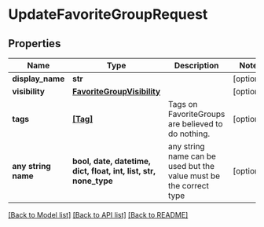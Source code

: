# UpdateFavoriteGroupRequest


## Properties
Name | Type | Description | Notes
------------ | ------------- | ------------- | -------------
**display_name** | **str** |  | [optional] 
**visibility** | [**FavoriteGroupVisibility**](FavoriteGroupVisibility.md) |  | [optional] 
**tags** | [**[Tag]**](Tag.md) | Tags on FavoriteGroups are believed to do nothing. | [optional] 
**any string name** | **bool, date, datetime, dict, float, int, list, str, none_type** | any string name can be used but the value must be the correct type | [optional]

[[Back to Model list]](../README.md#documentation-for-models) [[Back to API list]](../README.md#documentation-for-api-endpoints) [[Back to README]](../README.md)



